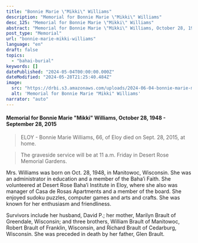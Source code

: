 ```yaml
---
title: "Bonnie Marie \"Mikki\" Williams"
description: "Memorial for Bonnie Marie \"Mikki\" Williams"
desc_125: "Memorial for Bonnie Marie \"Mikki\" Williams"
abstract: "Memorial for Bonnie Marie \"Mikki\" Williams, October 28, 1948 - September 28, 2015"
post_type: "Memorial"
url: "bonnie-marie-mikki-williams"
language: "en"
draft: false
topics:
  - "bahai-burial"
keywords: []
datePublished: "2024-05-04T00:00:00.000Z"
dateModified: "2024-05-28T21:25:40.484Z"
image:
  src: "https://drbi.s3.amazonaws.com/uploads/2024-06-04-bonnie-marie-mikki-williams/williams-bonniejpg"
  alt: 'Memorial for Bonnie Marie "Mikki" Williams'
narrator: "auto"
---
```


#### Memorial for Bonnie Marie "Mikki" Williams, October 28, 1948 - September 28, 2015

> ELOY - Bonnie Marie Williams, 66, of Eloy died on Sept. 28, 2015, at home.

> The graveside service will be at 11 a.m. Friday in Desert Rose Memorial Gardens.

Mrs. Williams was born on Oct. 28, 1948, in Manitowoc, Wisconsin. She was an administrator in education and a member of the Baha’i Faith. She volunteered at Desert Rose Baha’i Institute in Eloy, where she also was manager of Casa de Rosas Apartments and a member of the board. She enjoyed sudoku puzzles, computer games and arts and crafts. She was known for her enthusiasm and friendliness.

Survivors include her husband, David P.; her mother, Marilyn Brault of Greendale, Wisconsin; and three brothers, William Brault of Manitowoc, Robert Brault of Franklin, Wisconsin, and Richard Brault of Cedarburg, Wisconsin. She was preceded in death by her father, Glen Brault.


